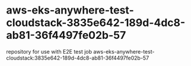 # aws-eks-anywhere-test-cloudstack-3835e642-189d-4dc8-ab81-36f4497fe02b-57
repository for use with E2E test job aws-eks-anywhere-test-cloudstack:3835e642-189d-4dc8-ab81-36f4497fe02b-57

